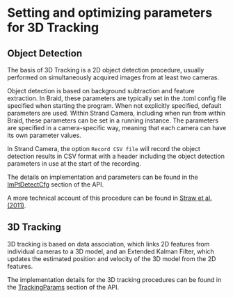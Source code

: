 # Setting and optimizing parameters for 3D Tracking

## Object Detection

The basis of 3D Tracking is a 2D object detection procedure, usually performed
on simultaneously acquired images from at least two cameras.

Object detection is based on background subtraction and feature extraction. In
Braid, these parameters are typically set in the .toml config file specified
when starting the program. When not explicitly specified, default parameters are
used. Within Strand Camera, including when run from within Braid, these
parameters can be set in a running instance. The parameters are specified in a
camera-specific way, meaning that each camera can have its own parameter values.

In Strand Camera, the option `Record CSV file` will record the object detection
results in CSV format with a header including the object detection parameters in
use at the start of the recording.

The details on implementation and parameters can be found in the
[ImPtDetectCfg](https://strawlab.org/strand-braid-api-docs/latest/image_tracker_types/struct.ImPtDetectCfg.html)
section of the API.

A more technical account of this procedure can be found in [Straw et al. (2011)](http://dx.doi.org/10.1098/rsif.2010.0230).

<!--
### Optimization

 To debug these values for your setup, I recommend saving data to using flydra and inspecting the 2D points detected. I find the flydra_analysis_plot_timeseries_2d_3d program to be most helpful for this. Flydra was designed to accept quite a few false positives at the 2D stage to avoid having any missed detections, so I would err on the side of accepting too many, rather than too few, 2D features detected. Of course too many 2D detections is also problematic, so this requires some tuning. Hopefully the defaults are a good start for your lighting setup.

There is unfortunately no easy procedure for optimizing parameters. For optimizing 2D feature detection parameters, one should examine the features detected in the 2D view (e.g. with the braidz viewer website or relevant notebooks) and make sure that detections are present at times and locations where they should be and absent from times and locations where they should not be.

-->

## 3D Tracking

3D tracking is based on data association, which links 2D features from
individual cameras to a 3D model, and an Extended Kalman Filter, which updates
the estimated position and velocity of the 3D model from the 2D features.

The implementation details for the 3D tracking procedures can be found in the
[TrackingParams](https://strawlab.org/strand-braid-api-docs/latest/flydra_types/struct.TrackingParams.html)
section of the API.

<!--
### Optimization

For the 3D parameters, this is more difficult. I think I have some emails from the past year or two with Floris van Breugel where I discussed this. Let me see if I can find those.
-->
